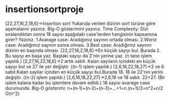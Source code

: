 # insertionsortproje
[22,27,16,2,18,6]->Insertion sort
Yukarıda verilen dizinin sort türüne göre aşamalarını yazınız.
Big-O gösterimini yazınız.
Time Complexity: Dizi sıralandıktan sonra 18 sayısı aşağıdaki case'lerden hangisinin kapsamına girer? Yazınız.
1.Avarage case: Aradığımız sayının ortada olması.
2.Worst case: Aradığımız sayının sonra olması.
3.Best case: Aradığımız sayının dizinin en başında olması. 
[22,27,16,2,18,6]->En küçük sayıyı bul. Burada 2. Bu sayıyı en başa yaz. Baştaki sayıyı da 2'nin yerine yaz. (n tane işlem yapıldı.)
[2,27,16,22,18,6]->2 artık sabit. Kalan sayıların içindeki en küçük sayıyı bul ve 27 ile yer değiştir. ((n-1) işlem yapıldı.)
[2,6,16,22,18,27]->2 ve 6 sabit.Kalan sayılar içinden en küçük sayıyı bul.Burada 18. 18 ile 22'nin yerini değiştir. ((n-2) işlem yapıldı.) 
[2,6,16,18,22,27]->2,6,16 ve 18 sabit. 22<27. (Bir işlem kalana kadar bu işlemlere devam edildi.)
18 sayısı avarage case durumunda.
Big-O gösterimi: 
n+(n-1)+(n-2)+(n-3)+...+1=n.(n+1)/2=n^2+n/2 
O(n^2)
